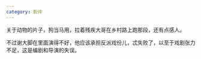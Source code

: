 ```yaml
---
category: 影评
---
```


关于动物的片子，狗当马用，拉着残疾大哥在乡村路上跑那段，还有点感人。

不过谢大脚在里面演得不好，他应该承担反派戏份儿，忒失败了，以至于戏剧张力不足，这是编剧和导演的失误。
